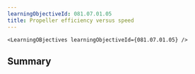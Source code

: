 ```yaml
---
learningObjectiveId: 081.07.01.05
title: Propeller efficiency versus speed
---
```


```tsx eval
<LearningOBjectives learningObjectiveId={081.07.01.05} />
```

## Summary
